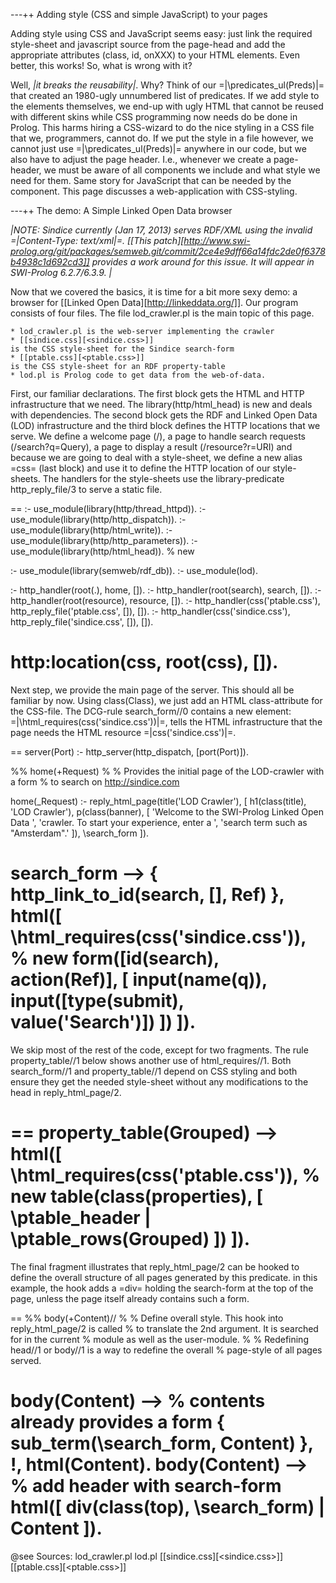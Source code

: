 ---++ Adding style (CSS and simple JavaScript) to your pages

Adding style using CSS and JavaScript seems easy: just link the required
style-sheet and javascript source from the page-head and add the
appropriate attributes (class, id, onXXX) to your HTML elements. Even
better, this works! So, what is wrong with it?

Well, *|it breaks the reusability|*. Why? Think of our
=|\predicates_ul(Preds)|= that created an 1980-ugly unnumbered list of
predicates. If we add style to the elements themselves, we end-up with
ugly HTML that cannot be reused with different skins while CSS
programming now needs do be done in Prolog. This harms hiring a
CSS-wizard to do the nice styling in a CSS file that we, programmers,
cannot do. If we put the style in a file however, we cannot just use
=|\predicates_ul(Preds)|= anywhere in our code, but we also have to
adjust the page header. I.e., whenever we create a page-header, we must
be aware of all components we include and what style we need for them.
Same story for JavaScript that can be needed by the component.  This
page discusses a web-application with CSS-styling.

---++ The demo: A Simple Linked Open Data browser

*|NOTE: Sindice currently (Jan 17, 2013) serves RDF/XML using the
invalid =|Content-Type: text/xml|=. [[This
patch][http://www.swi-prolog.org/git/packages/semweb.git/commit/2ce4e9dff66a14fdc2de0f6378b4938c1d692cd3]]
provides a work around for this issue.  It will appear in SWI-Prolog
6.2.7/6.3.9.
|*

Now that we covered the basics, it is time for a bit more sexy demo:
a browser for [[Linked Open Data][http://linkeddata.org/]]. Our program
consists of four files.  The file lod_crawler.pl is the main topic of
this page.

    * lod_crawler.pl is the web-server implementing the crawler
    * [[sindice.css][<sindice.css>]]
    is the CSS style-sheet for the Sindice search-form
    * [[ptable.css][<ptable.css>]]
    is the CSS style-sheet for an RDF property-table
    * lod.pl is Prolog code to get data from the web-of-data.

First, our familiar declarations. The first block gets the HTML and HTTP
infrastructure that we need. The library(http/html_head) is new and
deals with dependencies. The second block gets the RDF and Linked Open
Data (LOD) infrastructure and the third block defines the HTTP locations
that we serve. We define a welcome page (/), a page to handle search
requests (/search?q=Query), a page to display a result (/resource?r=URI)
and because we are going to deal with a style-sheet, we define a new
alias =css= (last block) and use it to define the HTTP location of our
style-sheets. The handlers for the style-sheets use the
library-predicate http_reply_file/3 to serve a static file.

==
:- use_module(library(http/thread_httpd)).
:- use_module(library(http/http_dispatch)).
:- use_module(library(http/html_write)).
:- use_module(library(http/http_parameters)).
:- use_module(library(http/html_head)).		% new

:- use_module(library(semweb/rdf_db)).
:- use_module(lod).

:- http_handler(root(.),	home,	  []).
:- http_handler(root(search),	search,	  []).
:- http_handler(root(resource),	resource, []).
:- http_handler(css('ptable.css'),  http_reply_file('ptable.css', []), []).
:- http_handler(css('sindice.css'), http_reply_file('sindice.css', []), []).

http:location(css, root(css), []).
==

Next step, we provide the main page of the server. This should all be
familiar by now. Using class(Class), we just add an HTML class-attribute
for the CSS-file. The DCG-rule search_form//0 contains a new element:
=|\html_requires(css('sindice.css'))|=, tells the HTML infrastructure
that the page needs the HTML resource =|css('sindice.css')|=.

==
server(Port) :-
	http_server(http_dispatch, [port(Port)]).

%%	home(+Request)
%
%	Provides the initial page of the LOD-crawler with a form
%	to search on http://sindice.com

home(_Request) :-
	reply_html_page(title('LOD Crawler'),
			[ h1(class(title), 'LOD Crawler'),
			  p(class(banner),
			    [ 'Welcome to the SWI-Prolog Linked Open Data ',
			      'crawler.  To start your experience, enter a ',
			      'search term such as "Amsterdam".'
			    ]),
			  \search_form
			]).

search_form -->
	{ http_link_to_id(search, [], Ref) },
	html([ \html_requires(css('sindice.css')),	% new
	       form([id(search), action(Ref)],
		    [ input(name(q)),
		      input([type(submit), value('Search')])
		    ])
	     ]).
==

We skip most of the rest of the code, except for two fragments.  The
rule property_table//1 below shows another use of html_requires//1.
Both search_form//1 and property_table//1 depend on CSS styling and
both ensure they get the needed style-sheet without any modifications
to the head in reply_html_page/2.

==
property_table(Grouped) -->
	html([ \html_requires(css('ptable.css')),	% new
	       table(class(properties),
		     [ \ptable_header
		     | \ptable_rows(Grouped)
		     ])
	     ]).
==

The final fragment illustrates that reply_html_page/2 can be hooked to
define the overall structure of all pages generated by this predicate.
in this example, the hook adds a =div= holding the search-form at the
top of the page, unless the page itself already contains such a form.

==
%%	body(+Content)//
%
%	Define overall style. This hook into reply_html_page/2 is called
%	to translate the 2nd argument. It is searched for in the current
%	module as well as the user-module.
%
%	Redefining head//1 or body//1 is a   way to redefine the overall
%	page-style of all pages served.

body(Content) -->			% contents already provides a form
	{ sub_term(\search_form, Content)
	}, !,
	html(Content).
body(Content) -->			% add header with search-form
	html([ div(class(top), \search_form)
	     | Content
	     ]).
==

@see Sources: lod_crawler.pl lod.pl [[sindice.css][<sindice.css>]]
	      [[ptable.css][<ptable.css>]]
